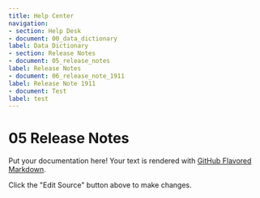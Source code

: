 ```yaml
---
title: Help Center
navigation:
- section: Help Desk
- document: 00_data_dictionary
label: Data Dictionary
- section: Release Notes
- document: 05_release_notes
label: Release Notes
- document: 06_release_note_1911
label: Release Note 1911
- document: Test
label: test
---
```


# 05 Release Notes

Put your documentation here! Your text is rendered with [GitHub Flavored Markdown](https://help.github.com/articles/github-flavored-markdown).

Click the "Edit Source" button above to make changes.
